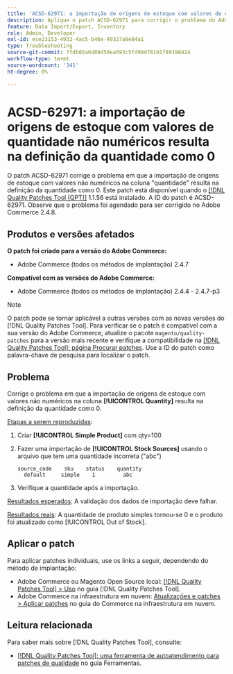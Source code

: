 ```yaml
---
title: 'ACSD-62971: a importação de origens de estoque com valores de quantidade não numéricos resulta na definição da quantidade como 0'
description: Aplique o patch ACSD-62971 para corrigir o problema do Adobe Commerce em que a importação de origens de estoque com valores não numéricos na coluna "quantidade" resulta na definição da quantidade como 0.
feature: Data Import/Export, Inventory
role: Admin, Developer
exl-id: ece23153-4932-4ac5-b46e-49327a8e84a1
type: Troubleshooting
source-git-commit: 7fdb02a6d89d50ea593c5fd99d78101f89198424
workflow-type: tm+mt
source-wordcount: '341'
ht-degree: 0%

---
```


# ACSD-62971: a importação de origens de estoque com valores de quantidade não numéricos resulta na definição da quantidade como 0

O patch ACSD-62971 corrige o problema em que a importação de origens de estoque com valores não numéricos na coluna &quot;quantidade&quot; resulta na definição da quantidade como 0. Este patch está disponível quando o [[!DNL Quality Patches Tool (QPT)]](/help/tools/quality-patches-tool/quality-patches-tool-to-self-serve-quality-patches.md) 1.1.56 está instalado. A ID do patch é ACSD-62971. Observe que o problema foi agendado para ser corrigido no Adobe Commerce 2.4.8.

## Produtos e versões afetados

**O patch foi criado para a versão do Adobe Commerce:**

* Adobe Commerce (todos os métodos de implantação) 2.4.7

**Compatível com as versões do Adobe Commerce:**

* Adobe Commerce (todos os métodos de implantação) 2.4.4 - 2.4.7-p3

>[!NOTE]
>
>O patch pode se tornar aplicável a outras versões com as novas versões do [!DNL Quality Patches Tool]. Para verificar se o patch é compatível com a sua versão do Adobe Commerce, atualize o pacote `magento/quality-patches` para a versão mais recente e verifique a compatibilidade na [[!DNL Quality Patches Tool]: página Procurar patches](https://experienceleague.adobe.com/tools/commerce-quality-patches/index.html?lang=pt-BR). Use a ID do patch como palavra-chave de pesquisa para localizar o patch.

## Problema

Corrige o problema em que a importação de origens de estoque com valores não numéricos na coluna **[!UICONTROL Quantity]** resulta na definição da quantidade como 0.

<u>Etapas a serem reproduzidas</u>:

1. Criar **[!UICONTROL Simple Product]** com qty=100
1. Fazer uma importação de **[!UICONTROL Stock Sources]** usando o arquivo que tem uma quantidade incorreta (&quot;abc&quot;)

   ```table
   source_code    sku    status    quantity
     default     simple    1         abc
   ```

1. Verifique a quantidade após a importação.

<u>Resultados esperados</u>:
A validação dos dados de importação deve falhar.

<u>Resultados reais</u>:
A quantidade de produto simples tornou-se 0 e o produto foi atualizado como [!UICONTROL Out of Stock].

## Aplicar o patch

Para aplicar patches individuais, use os links a seguir, dependendo do método de implantação:

* Adobe Commerce ou Magento Open Source local: [[!DNL Quality Patches Tool] > Uso](/help/tools/quality-patches-tool/usage.md) no guia [!DNL Quality Patches Tool].
* Adobe Commerce na infraestrutura em nuvem: [Atualizações e patches > Aplicar patches](https://experienceleague.adobe.com/docs/commerce-cloud-service/user-guide/develop/upgrade/apply-patches.html?lang=pt-BR) no guia do Commerce na infraestrutura em nuvem.

## Leitura relacionada

Para saber mais sobre [!DNL Quality Patches Tool], consulte:

* [[!DNL Quality Patches Tool]: uma ferramenta de autoatendimento para patches de qualidade](/help/tools/quality-patches-tool/quality-patches-tool-to-self-serve-quality-patches.md) no guia Ferramentas.
